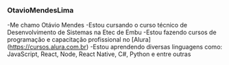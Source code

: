 ### OtavioMendesLima

-Me chamo Otávio Mendes 
-Estou cursando o curso técnico de Desenvolvimento de Sistemas na Etec de Embu
-Estou fazendo cursos de programação e capacitação profissional no [Alura] (https://cursos.alura.com.br)
-Estou aprendendo diversas linguagens como: JavaScript, React, Node, React Native, C#, Python e entre outras

